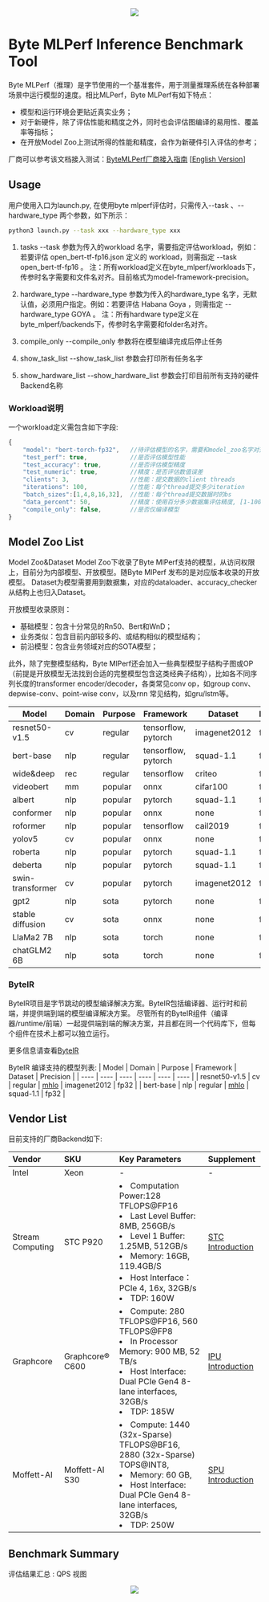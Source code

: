 <div align="center">
  <img src="byte_mlperf/images/icon.png">
</div>


# Byte MLPerf Inference Benchmark Tool
Byte MLPerf（推理）是字节使用的一个基准套件，用于测量推理系统在各种部署场景中运行模型的速度。相比MLPerf，Byte MLPerf有如下特点：
- 模型和运行环境会更贴近真实业务；
- 对于新硬件，除了评估性能和精度之外，同时也会评估图编译的易用性、覆盖率等指标；
- 在开放Model Zoo上测试所得的性能和精度，会作为新硬件引入评估的参考；

厂商可以参考该文档接入测试：[ByteMLPerf厂商接入指南](https://bytedance.feishu.cn/docs/doccno9eLS3OseTA5aMBeeQf2cf) [[English Version](https://bytedance.us.feishu.cn/docx/L98Mdw3J6obMtJxeRBzuHeRbsof)]

## Usage
用户使用入口为launch.py, 在使用byte mlperf评估时，只需传入--task 、--hardware_type 两个参数，如下所示：
```bash
python3 launch.py --task xxx --hardware_type xxx
```

1. tasks
--task 参数为传入的workload 名字，需要指定评估workload，例如：若要评估 open_bert-tf-fp16.json 定义的 workload，则需指定   --task open_bert-tf-fp16 。
注：所有workload定义在byte_mlperf/workloads下，传参时名字需要和文件名对齐。目前格式为model-framework-precision。

2. hardware_type
--hardware_type 参数为传入的hardware_type 名字，无默认值，必须用户指定。例如：若要评估 Habana Goya ，则需指定   --hardware_type GOYA 。
注：所有hardware type定义在byte_mlperf/backends下，传参时名字需要和folder名对齐。

3. compile_only
--compile_only 参数将在模型编译完成后停止任务

4. show_task_list
--show_task_list 参数会打印所有任务名字

5. show_hardware_list
--show_hardware_list 参数会打印目前所有支持的硬件Backend名称

### Workload说明
一个workload定义需包含如下字段:
```javascript
{
    "model": "bert-torch-fp32",   //待评估模型的名字，需要和model_zoo名字对齐
    "test_perf": true,            //是否评估模型性能
    "test_accuracy": true,        //是否评估模型精度
    "test_numeric": true,         //精度：是否评估数值误差
    "clients": 3,                 //性能：提交数据的client threads
    "iterations": 100,            //性能：每个thread提交多少iteration
    "batch_sizes":[1,4,8,16,32],  //性能：每个thread提交数据时的bs
    "data_percent": 50,           //精度：使用百分多少数据集评估精度, [1-100]
    "compile_only": false,        //是否仅编译模型
}
```

## Model Zoo List
Model Zoo&Dataset
Model Zoo下收录了Byte MlPerf支持的模型，从访问权限上，目前分为内部模型、开放模型。随Byte MlPerf 发布的是对应版本收录的开放模型。
Dataset为模型需要用到数据集，对应的dataloader、accuracy_checker从结构上也归入Dataset。

开放模型收录原则：
- 基础模型：包含十分常见的Rn50、Bert和WnD；
- 业务类似：包含目前内部较多的、或结构相似的模型结构；
- 前沿模型：包含业务领域对应的SOTA模型；

此外，除了完整模型结构，Byte MlPerf还会加入一些典型模型子结构子图或OP（前提是开放模型无法找到合适的完整模型包含这类经典子结构），比如各不同序列长度的transformer encoder/decoder，各类常见conv op，如group conv、depwise-conv、point-wise conv，以及rnn 常见结构，如gru/lstm等。

| Model | Domain | Purpose | Framework | Dataset | Precision |
| ---- | ---- | ---- | ---- | ---- | ---- |
| resnet50-v1.5 | cv | regular | tensorflow, pytorch | imagenet2012 | fp32 |
| bert-base | nlp | regular | tensorflow, pytorch | squad-1.1 | fp32 |
| wide&deep | rec | regular | tensorflow | criteo | fp32 |
| videobert | mm  |popular | onnx | cifar100 | fp32 |
| albert | nlp | popular | pytorch | squad-1.1 | fp32 |
| conformer | nlp | popular | onnx | none | fp32 |
| roformer | nlp | popular | tensorflow | cail2019 | fp32 |
| yolov5 | cv | popular | onnx | none | fp32 |
| roberta | nlp | popular | pytorch | squad-1.1 | fp32 |
| deberta | nlp | popular | pytorch | squad-1.1 | fp32 |
| swin-transformer | cv | popular | pytorch | imagenet2012 | fp32 |
| gpt2 | nlp | sota | pytorch | none | fp32 |
| stable diffusion | cv | sota | onnx | none | fp32 |
| LlaMa2 7B | nlp | sota | torch | none | fp16 |
| chatGLM2 6B | nlp | sota | torch | none | fp16 |

### ByteIR

ByteIR项目是字节跳动的模型编译解决方案。ByteIR包括编译器、运行时和前端，并提供端到端的模型编译解决方案。 尽管所有的ByteIR组件（编译器/runtime/前端）一起提供端到端的解决方案，并且都在同一个代码库下，但每个组件在技术上都可以独立运行。

更多信息请查看[ByteIR](https://github.com/bytedance/byteir)

ByteIR 编译支持的模型列表:
| Model | Domain | Purpose | Framework | Dataset | Precision |
| ---- | ---- | ---- | ---- | ---- | ---- |
| resnet50-v1.5 | cv | regular | [mhlo](https://lf-bytemlperf.17mh.cn/obj/bytemlperf-zoo/resnet50_mhlo.tar) | imagenet2012 | fp32 |
| bert-base | nlp | regular | [mhlo](https://lf-bytemlperf.17mh.cn/obj/bytemlperf-zoo/bert_mhlo.tar) | squad-1.1 | fp32 |


## Vendor List
目前支持的厂商Backend如下:

| Vendor |  SKU | Key Parameters | Supplement |
| :---- | :----| :---- | :---- |
| Intel | Xeon | - | - |
| Stream Computing | STC P920 | <li>Computation Power:128 TFLOPS@FP16 <li> Last Level Buffer: 8MB, 256GB/s <li>Level 1 Buffer: 1.25MB, 512GB/s   <li> Memory: 16GB, 119.4GB/S <li> Host Interface：PCIe 4, 16x, 32GB/s <li> TDP: 160W | [STC Introduction](byte_mlperf/backends/STC/README.md) |
| Graphcore | Graphcore® C600 | <li>Compute: 280 TFLOPS@FP16, 560 TFLOPS@FP8 <li> In Processor Memory: 900 MB, 52 TB/s <li> Host Interface: Dual PCIe Gen4 8-lane interfaces, 32GB/s <li> TDP: 185W | [IPU Introduction](byte_mlperf/backends/IPU/README.zh_CN.md) |
| Moffett-AI | Moffett-AI S30 | <li>Compute: 1440 (32x-Sparse) TFLOPS@BF16, 2880 (32x-Sparse) TOPS@INT8, <li> Memory: 60 GB,  <li> Host Interface: Dual PCIe Gen4 8-lane interfaces, 32GB/s <li> TDP: 250W                           | [SPU Introduction](byte_mlperf/backends/SPU/README.md) |

## Benchmark Summary
评估结果汇总 : QPS 视图
<div align="center">
  <img src="byte_mlperf/reports/reports_summary.png">
</div>
